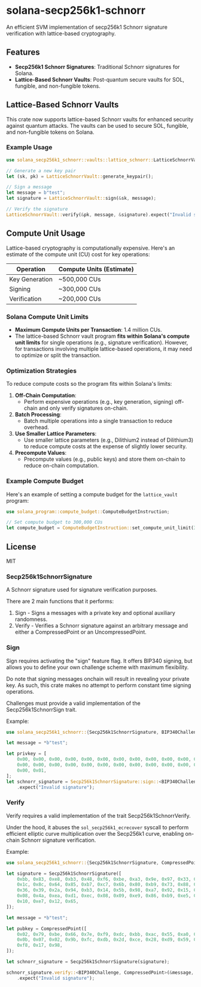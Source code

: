 # solana-secp256k1-schnorr

An efficient SVM implementation of secp256k1 Schnorr signature verification with lattice-based cryptography.

## Features

- **Secp256k1 Schnorr Signatures**: Traditional Schnorr signatures for Solana.
- **Lattice-Based Schnorr Vaults**: Post-quantum secure vaults for SOL, fungible, and non-fungible tokens.

## Lattice-Based Schnorr Vaults

This crate now supports lattice-based Schnorr vaults for enhanced security against quantum attacks. The vaults can be used to secure SOL, fungible, and non-fungible tokens on Solana.

### Example Usage

```rust
use solana_secp256k1_schnorr::vaults::lattice_schnorr::LatticeSchnorrVault;

// Generate a new key pair
let (sk, pk) = LatticeSchnorrVault::generate_keypair();

// Sign a message
let message = b"test";
let signature = LatticeSchnorrVault::sign(&sk, message);

// Verify the signature
LatticeSchnorrVault::verify(&pk, message, &signature).expect("Invalid signature");
```

## Compute Unit Usage

Lattice-based cryptography is computationally expensive. Here's an estimate of the compute unit (CU) cost for key operations:

| Operation          | Compute Units (Estimate) |
|---------------------|--------------------------|
| Key Generation      | ~500,000 CUs            |
| Signing            | ~300,000 CUs            |
| Verification       | ~200,000 CUs            |

### Solana Compute Unit Limits
- **Maximum Compute Units per Transaction**: 1.4 million CUs.
- The lattice-based Schnorr vault program **fits within Solana's compute unit limits** for single operations (e.g., signature verification). However, for transactions involving multiple lattice-based operations, it may need to optimize or split the transaction.

### Optimization Strategies
To reduce compute costs so the program fits within Solana's limits:
1. **Off-Chain Computation**:
   - Perform expensive operations (e.g., key generation, signing) off-chain and only verify signatures on-chain.
2. **Batch Processing**:
   - Batch multiple operations into a single transaction to reduce overhead.
3. **Use Smaller Lattice Parameters**:
   - Use smaller lattice parameters (e.g., Dilithium2 instead of Dilithium3) to reduce compute costs at the expense of slightly lower security.
4. **Precompute Values**:
   - Precompute values (e.g., public keys) and store them on-chain to reduce on-chain computation.

### Example Compute Budget
Here's an example of setting a compute budget for the `lattice_vault` program:

```rust
use solana_program::compute_budget::ComputeBudgetInstruction;

// Set compute budget to 300,000 CUs
let compute_budget = ComputeBudgetInstruction::set_compute_unit_limit(300_000);
```

## License

MIT

### Secp256k1SchnorrSignature
A Schnorr signature used for signature verification purposes.

There are 2 main functions that it performs:

1. Sign - Signs a messages with a private key and optional auxiliary randomness.
2. Verify - Verifies a Schnorr signature against an arbitrary message and either a CompressedPoint or an UncompressedPoint.

### Sign

Sign requires activating the "sign" feature flag. It offers BIP340 signing, but allows you to define your own challenge scheme with maximum flexibility.

Do note that signing messages onchain will result in revealing your private key. As such, this crate makes no attempt to perform constant time signing operations.

Challenges must provide a valid implementation of the Secp256k1SchnorrSign trait.

Example:

```rs
use solana_secp256k1_schnorr::{Secp256k1SchnorrSignature, BIP340Challenge}, 

let message = *b"test";

let privkey = [ 
    0x00, 0x00, 0x00, 0x00, 0x00, 0x00, 0x00, 0x00, 0x00, 0x00, 0x00, 0x00, 0x00, 0x00, 0x00,
    0x00, 0x00, 0x00, 0x00, 0x00, 0x00, 0x00, 0x00, 0x00, 0x00, 0x00, 0x00, 0x00, 0x00, 0x00,
    0x00, 0x01,
];
let schnorr_signature = Secp256k1SchnorrSignature::sign::<BIP340Challenge>(message.as_slice(), &privkey)
    .expect("Invalid signature");
```

### Verify

Verify requires a valid implementation of the trait Secp256k1SchnorrVerify.

Under the hood, it abuses the `sol_secp256k1_ecrecover` syscall to perform efficient elliptic curve multiplication 
over the Secp256k1 curve, enabling on-chain Schnorr signature verification.

Example:

```rs
use solana_secp256k1_schnorr::{Secp256k1SchnorrSignature, CompressedPoint, BIP340Challenge}, 

let signature = Secp256k1SchnorrSignature([
    0xbb, 0x83, 0xe8, 0xb3, 0x48, 0xf6, 0xbe, 0xa3, 0x9e, 0x97, 0x33, 0xc5, 0x29, 0xcd, 0x9c,
    0x1c, 0x8c, 0x64, 0x85, 0xb7, 0xc7, 0x6b, 0x80, 0xb9, 0x73, 0x88, 0xb3, 0xe1, 0xc2, 0xe2,
    0x36, 0x39, 0x2a, 0x94, 0xb3, 0x14, 0x5b, 0x98, 0xa7, 0x92, 0x15, 0x60, 0x8f, 0xa3, 0x61,
    0x08, 0x4a, 0xea, 0xd1, 0xec, 0x08, 0x09, 0xe9, 0x86, 0xb9, 0xe5, 0xb4, 0x01, 0xff, 0xff,
    0x10, 0xe7, 0x12, 0x65,
]);

let message = *b"test";

let pubkey = CompressedPoint([
    0x02, 0x79, 0xbe, 0x66, 0x7e, 0xf9, 0xdc, 0xbb, 0xac, 0x55, 0xa0, 0x62, 0x95, 0xce, 0x87,
    0x0b, 0x07, 0x02, 0x9b, 0xfc, 0xdb, 0x2d, 0xce, 0x28, 0xd9, 0x59, 0xf2, 0x81, 0x5b, 0x16,
    0xf8, 0x17, 0x98,
]);

let schnorr_signature = Secp256k1SchnorrSignature(signature);

schnorr_signature.verify::<BIP340Challenge, CompressedPoint>(&message, &pubkey)
    .expect("Invalid signature");
```
